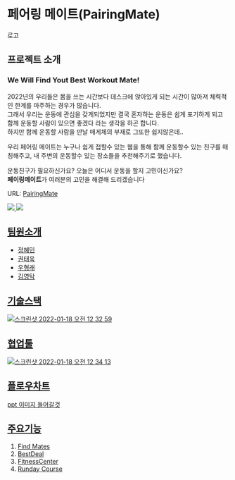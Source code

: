 페어링 메이트(PairingMate)
=============
로고

프로젝트 소개
------------
### We Will Find Yout Best Workout Mate! 

2022년의 우리들은 몸을 쓰는 시간보다 데스크에 앉아있게 되는 시간이 많아져 
체력적인 한계를 마주하는 경우가 많습니다.   
그래서 우리는 운동에 관심을 갖게되었지만 결국 혼자하는 운동은 쉽게 포기하게 되고
함께 운동할 사람이 있으면 좋겠다 라는 생각을 하곤 합니다.   
하지만 함께 운동할 사람을 만날 매게체의 부재로 그또한 쉽지않은데..

우리 페어링 메이트는 누구나 쉽게 접할수 있는 웹을 통해 
함께 운동할수 있는 친구를 매칭해주고, 내 주변의 운동할수 있는 장소들을 추천해주기로 했습니다.

운동친구가 필요하신가요? 오늘은 어디서 운동을 할지 고민이신가요?    
**페이링메이트**가 여러분의 고민을 해결해 드리겠습니다

URL: [PairingMate](http://pairingmate.com) 

<a href="https://readevenote.notion.site/Pairing-Mate-71ba3d8645bf4a36988f888f9bb4f87b"><img src="https://img.shields.io/badge/Team Notion-skyblue?style=flat&logo=Notion&logoColor=000000"/>
  <a href="https://www.figma.com/file/izaSLfkHfQrgPC3coSfHgN/ParingMate"><img src="https://img.shields.io/badge/Team Figma-green?style=flat&logo=Figma&logoColor=F24E1E"/>


팀원소개
--------
* 정혜민
* 권태욱
* 우형래
* 김영탁

기술스택
--------
![스크린샷 2022-01-18 오전 12 32 59](https://user-images.githubusercontent.com/93374891/149798316-d97dfbca-cb47-482c-9c4a-2e4e2fe45822.png)



협업툴
-----
![스크린샷 2022-01-18 오전 12 34 13](https://user-images.githubusercontent.com/93374891/149798504-711f49bc-da5d-4a45-b447-5168a6b78683.png)



플로우차트
--------
ppt 이미지 들어갈것

주요기능
--------
1. Find Mates
2. BestDeal
3. FitnessCenter
4. Runday Course
